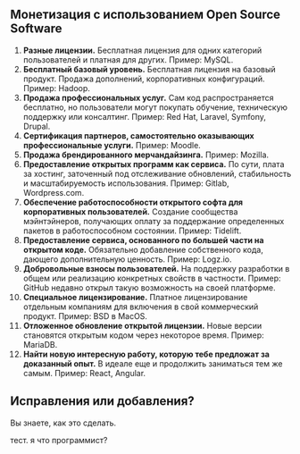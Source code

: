 ## Монетизация с использованием Open Source Software

1. **Разные лицензии.** Бесплатная лицензия для одних категорий пользователей и платная для других. Пример: MySQL.
2. **Бесплатный базовый уровень.** Бесплатная лицензия на базовый продукт. Продажа дополнений, корпоративных конфигураций. Пример: Hadoop.
3. **Продажа профессиональных услуг.** Сам код распространяется бесплатно, но пользователи могут покупать обучение, техническую поддержку или консалтинг. Пример: Red Hat, Laravel, Symfony, Drupal.
4. **Сертификация партнеров, самостоятельно оказывающих профессиональные услуги.** Пример: Moodle.
5. **Продажа брендированного мерчандайзинга.** Пример: Mozilla.
6. **Предоставление открытых программ как сервиса.** По сути, плата за хостинг, заточенный под отслеживание обновлений, стабильность и масштабируемость использования. Пример: Gitlab, Wordpress.com.
7. **Обеспечение работоспособности открытого софта для корпоративных пользователей.** Создание сообщества мэйнтэйнеров, получающих оплату за поддержание определенных пакетов в работоспособном состоянии. Пример: Tidelift.
8. **Предоставление сервиса, основанного по большей части на открытом коде.** Обязательно добавление собственного кода, дающего дополнительную ценность. Пример: Logz.io.
9. **Добровольные взносы пользователей.** На поддержку разработки в общем или реализацию конкретных свойств в частности. Пример: GitHub недавно открыл такую возможность на своей платформе.
10. **Специальное лицензирование.** Платное лицензирование отдельным компаниям для включения в свой коммерческий продукт. Пример: BSD в MacOS.
11. **Отложенное обновление открытой лицензии.** Новые версии становятся открытым кодом через некоторое время. Пример: MariaDB.
12. **Найти новую интересную работу, которую тебе предложат за доказанный опыт.** В идеале еще и продолжить заниматься тем же самым. Пример: React, Angular.

## Исправления или добавления?

Вы знаете, как это сделать.

тест. я что программист?
